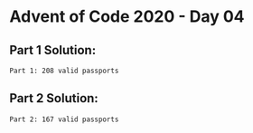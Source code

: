 # Advent of Code 2020 - Day 04

## Part 1 Solution:
```
Part 1: 208 valid passports
```

## Part 2 Solution:
```
Part 2: 167 valid passports
```
